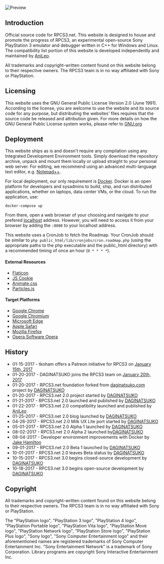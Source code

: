 ![Preview](https://raw.githubusercontent.com/DAGINATSUKO/www-rpcs3/master/public_docs/preview.png)

## Introduction

Official source code for RPCS3.net. This website is designed to house and promote the progress of RPCS3, an experimental open-source Sony PlayStation 3 emulator and debugger written in C++ for Windows and Linux. The compatibility list portion of this website is developed independently and maintained by [AniLeo](https://github.com/AniLeo).

All trademarks and copyright-written content found on this website belong to their respective owners. The RPCS3 team is in no way affiliated with Sony or PlayStation.

## Licensing
This website uses the GNU General Public License Version 2.0 (June 1991). According to the license, you are welcome to use the website and its source code for any purpose, but distributing the websites' files requires that the source code be released and attribution given. For more details on how the GNU General Public License system works, please refer to [GNU.org](https://GNU.org)

## Deployment
This website ships as is and doesn't require any compilation using any Integrated Development Environment tools. Simply download the repository archive, unpack and mount them locally or upload straight to your personal web server. For editing, we recommend using an advanced multi-language text editor, e.g. [Notepad++](https://notepad-plus-plus.org/).

For local deployment, our only requirement is [Docker](http://docker.com/getdocker). Docker is an open platform for developers and sysadmins to build, ship, and run distributed applications, whether on laptops, data center VMs, or the cloud. To run the application, use:

```shell
docker-compose up
```

From there, open a web browser of your choosing and navigate to your prefered [localhost](http://localhost:8080) address.
However, you will need to access it from your browser by adding the `:8080` to your localhost address.

This website uses a CronJob to fetch the Roadmap. Your CronJob should be similar to `php public_html/lib/cronjobs/cron.roadmap.php` (using the appropriate paths to the php executable and the public_html directory) with a recommended timing of once an hour (`0 * * * *`).


#### External Resources
* [Flaticon](http://www.flaticon.com)
* [JS Cookie](https://github.com/js-cookie/js-cookie)
* [Animate.css](https://daneden.github.io/animate.css)
* [Particles.js](https://github.com/VincentGarreau/particles.js/)

#### Target Platforms
* [Google Chrome](https://www.google.com/chrome/browser/desktop/)
* [Google Chromium](https://www.chromium.org/Home)
* [Microsoft Edge](https://www.microsoft.com/en-us/windows/microsoft-edge)
* [Apple Safari](https://www.apple.com/safari/)
* [Mozilla Firefox](https://www.mozilla.org/en-US/firefox/new/)
* [Opera Software Opera](http://www.opera.com/)

## History
* 01-15-2017 - tkoham offers a Patreon initiative for RPCS3 on [January 15th, 2017](https://github.com/RPCS3/rpcs3/issues/2263)
* 01-20-2017 - DAGINATSUKO joins the RPCS3 team on [January 20th, 2017](https://github.com/RPCS3/rpcs3/issues/2263)
* 01-20-2017 - RPCS3.net foundation forked from [daginatsuko.com](https://daginatsuko.com/) project by [DAGINATSUKO](https://github.com/DAGINATSUKO)
* 01-20-2017 - RPCS3.net 2.0 project started by [DAGINATSUKO](https://github.com/DAGINATSUKO)
* 01-21-2017 - RPCS3.net 2.0 launched and published by [DAGINATSUKO](https://github.com/DAGINATSUKO)
* 01-22-2017 - RPCS3.net 2.0 compatibility launched and published by [AniLeo](https://github.com/AniLeo)
* 01-25-2017 - RPCS3.net 2.0 blog launched by [DAGINATSUKO](https://github.com/DAGINATSUKO)
* 04-26-2017 - RPCS3.net 2.0 Milk UX Lite port started by [DAGINATSUKO](https://github.com/DAGINATSUKO)
* 05-01-2017 - RPCS3.net 2.0 Alpha 1 launched by [DAGINATSUKO](https://github.com/DAGINATSUKO)
* 08-02-2017 - RPCS3.net 2.0 Alpha 2 launched by[DAGINATSUKO](https://github.com/DAGINATSUKO)
* 08-04-2017 - Developer environment improvements with Docker by [Jake Hamilton](https://github.com/jakehamilton)
* 09-01-2017 - RPCS3.net 2.0 Beta 1 launched by [DAGINATSUKO](https://github.com/DAGINATSUKO)
* 10-01-2017 - RPCS3.net 2.0 leaves Beta status by [DAGINATSUKO](https://github.com/DAGINATSUKO)
* 10-15-2017 - RPCS3.net 3.0 begins closed-source development by [DAGINATSUKO](https://github.com/DAGINATSUKO)
* 10-18-2017 - RPCS3.net 3.0 begins open-source development by [DAGINATSUKO](https://github.com/DAGINATSUKO)

## Copyright
All trademarks and copyright-written content found on this website belong to their respective owners. The RPCS3 team is in no way affiliated with Sony or PlayStation. 

The "PlayStation logo", "PlayStation 3 logo", "PlayStation 4 logo", "PlayStation Portable logo", "PlayStation Vita logo", "PlayStation Move logo", "PlayStation Network logo", "PlayStation Store logo", "PlayStation Plus logo", "Sony logo", "Sony Computer Entertainment logo" and their aforementioned names are registered trademarks of Sony Computer Entertainment Inc. "Sony Entertainment Network" is a trademark of Sony Corporation. Library programs are copyright Sony Interactive Entertainment Inc.
